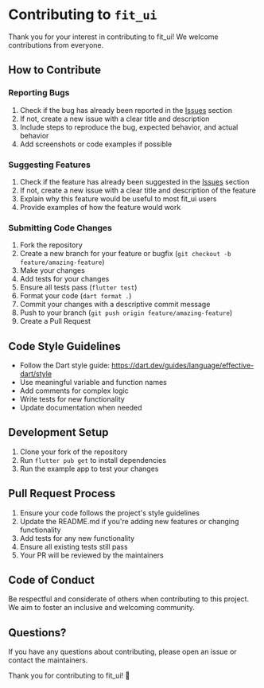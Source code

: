 # Contributing to `fit_ui`

Thank you for your interest in contributing to fit_ui! We welcome contributions from everyone.

## How to Contribute

### Reporting Bugs

1. Check if the bug has already been reported in the [Issues](https://github.com/mehrdadmoradi001/fit_ui/issues) section
2. If not, create a new issue with a clear title and description
3. Include steps to reproduce the bug, expected behavior, and actual behavior
4. Add screenshots or code examples if possible

### Suggesting Features

1. Check if the feature has already been suggested in the [Issues](https://github.com/mehrdadmoradi001/fit_ui/issues) section
2. If not, create a new issue with a clear title and description of the feature
3. Explain why this feature would be useful to most fit_ui users
4. Provide examples of how the feature would work

### Submitting Code Changes

1. Fork the repository
2. Create a new branch for your feature or bugfix (`git checkout -b feature/amazing-feature`)
3. Make your changes
4. Add tests for your changes
5. Ensure all tests pass (`flutter test`)
6. Format your code (`dart format .`)
7. Commit your changes with a descriptive commit message
8. Push to your branch (`git push origin feature/amazing-feature`)
9. Create a Pull Request

## Code Style Guidelines

- Follow the Dart style guide: https://dart.dev/guides/language/effective-dart/style
- Use meaningful variable and function names
- Add comments for complex logic
- Write tests for new functionality
- Update documentation when needed

## Development Setup

1. Clone your fork of the repository
2. Run `flutter pub get` to install dependencies
3. Run the example app to test your changes

## Pull Request Process

1. Ensure your code follows the project's style guidelines
2. Update the README.md if you're adding new features or changing functionality
3. Add tests for any new functionality
4. Ensure all existing tests still pass
5. Your PR will be reviewed by the maintainers

## Code of Conduct

Be respectful and considerate of others when contributing to this project. We aim to foster an inclusive and welcoming community.

## Questions?

If you have any questions about contributing, please open an issue or contact the maintainers.

Thank you for contributing to fit_ui! 🚀